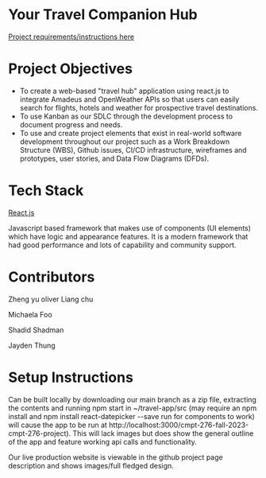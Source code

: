 # Your Travel Companion Hub
[Project requirements/instructions here](https://parsa-rajabi.github.io/cmpt-276/#/project)

# Project Objectives
- To create a web-based "travel hub" application using react.js to integrate Amadeus and OpenWeather APIs so that users can easily search for flights, hotels and weather for prospective travel destinations.
- To use Kanban as our SDLC through the development process to document progress and needs.
- To use and create project elements that exist in real-world software development throughout our project such as a Work Breakdown Structure (WBS), Github issues, CI/CD infrastructure, wireframes and prototypes, user stories, and Data Flow Diagrams (DFDs).

# Tech Stack
[React.js](https://react.dev/learn)

Javascript based framework that makes use of components (UI elements) which have logic and appearance features. It is a modern framework that had good performance and lots of capability and community support.

# Contributors
Zheng yu oliver Liang chu

Michaela Foo

Shadid Shadman

Jayden Thung

# Setup Instructions
Can be built locally by downloading our main branch as a zip file, extracting the contents and running npm start in ~/travel-app/src (may require an npm install and npm install react-datepicker --save run for components to work) will cause the app to be run at http://localhost:3000/cmpt-276-fall-2023-cmpt-276-project). This will lack images but does show the general outline of the app and feature working api calls and functionality.

Our live production website is viewable in the github project page description and shows images/full fledged design.
